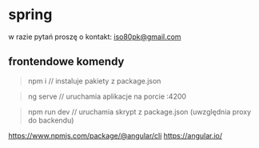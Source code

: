 # spring

w razie pytań proszę o kontakt: iso80pk@gmail.com

## frontendowe komendy

> npm i  // instaluje pakiety z package.json

> ng serve // uruchamia aplikacje na porcie :4200

> npm run dev // uruchamia skrypt z package.json (uwzględnia proxy do backendu)

https://www.npmjs.com/package/@angular/cli
https://angular.io/

